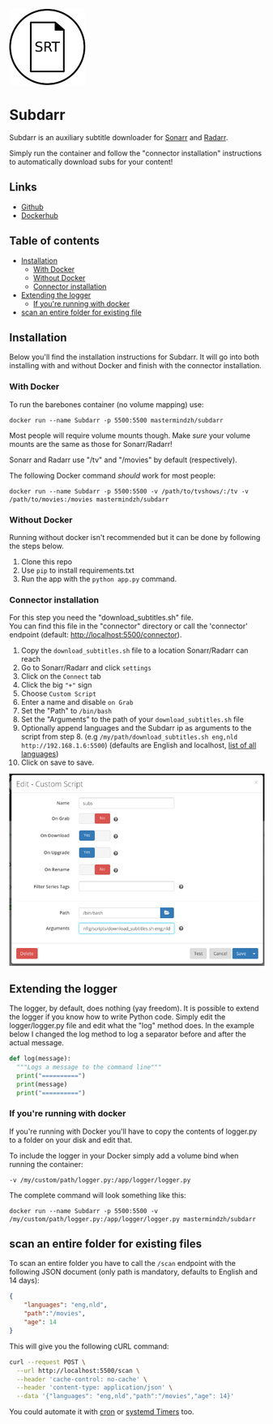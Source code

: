 ![Subdarr logo](https://raw.githubusercontent.com/Mastermindzh/Subdarr/master/images/subdarrSmall.png)
# Subdarr

Subdarr is an auxiliary subtitle downloader for [Sonarr](https://sonarr.tv/) and [Radarr](https://github.com/Radarr/Radarr).

Simply run the container and follow the "connector installation" instructions to automatically download subs for your content!

## Links
- [Github](https://github.com/Mastermindzh/Subdarr)
- [Dockerhub](https://hub.docker.com/r/mastermindzh/subdarr/)

## Table of contents
* [Installation](#installation)
  + [With Docker](#with-docker)
  + [Without Docker](#without-docker)
  + [Connector installation](#connector-installation)
* [Extending the logger](#extending-the-logger)
  + [If you're running with docker](#if-youre-running-with-docker)
* [scan an entire folder for existing file](#scan-an-entire-folder-for-existing-files)

## Installation
Below you'll find the installation instructions for Subdarr. It will go into both installing with and without Docker and finish with the connector installation.

### With Docker
To run the barebones container (no volume mapping) use:
```
docker run --name Subdarr -p 5500:5500 mastermindzh/subdarr
```

Most people will require volume mounts though. Make *sure* your volume mounts are the same as those for Sonarr/Radarr!

Sonarr and Radarr use "/tv" and "/movies" by default (respectively).

The following Docker command *should* work for most people:

```
docker run --name Subdarr -p 5500:5500 -v /path/to/tvshows/:/tv -v /path/to/movies:/movies mastermindzh/subdarr
```

### Without Docker
Running without docker isn't recommended but it can be done by following the steps below.

1. Clone this repo
2. Use `pip` to install requirements.txt
3. Run the app with the `python app.py` command.


### Connector installation
For this step you need the "download_subtitles.sh" file. <br />
You can find this file in the "connector" directory or call the 'connector' endpoint (default: [http://localhost:5500/connector](http://localhost:5500/connector)).

1. Copy the `download_subtitles.sh` file to a location Sonarr/Radarr can reach
2. Go to Sonarr/Radarr and click `settings`
3. Click on the `Connect` tab
4. Click the big `"+"` sign
5. Choose `Custom Script`
6. Enter a name and disable `on Grab`
7. Set the "Path" to `/bin/bash`
8. Set the "Arguments" to the path of your `download_subtitles.sh` file
9. Optionally append languages and the Subdarr ip as arguments to the script from step 8. (e.g `/my/path/download_subtitles.sh eng,nld http://192.168.1.6:5500`) (defaults are English and localhost, [list of all languages](https://raw.githubusercontent.com/Diaoul/babelfish/master/babelfish/data/opensubtitles_languages.txt))
10. Click on save to save.


![Example image](https://raw.githubusercontent.com/Mastermindzh/Subdarr/master/images/sonarr.png)

## Extending the logger
The logger, by default, does nothing (yay freedom).
It is possible to extend the logger if you know how to write Python code.
Simply edit the logger/logger.py file and edit what the "log" method does.
In the example below I changed the log method to log a separator before and after the actual message.

```python
def log(message):
  """Logs a message to the command line"""
  print("==========")
  print(message)
  print("==========")
```

### If you're running with docker
If you're running with Docker you'll have to copy the contents of logger.py to a folder on your disk and edit that.

To include the logger in your Docker simply add a volume bind when running the container:
```
-v /my/custom/path/logger.py:/app/logger/logger.py
```

The complete command will look something like this:

```
docker run --name Subdarr -p 5500:5500 -v /my/custom/path/logger.py:/app/logger/logger.py mastermindzh/subdarr
```

## scan an entire folder for existing files
To scan an entire folder you have to call the `/scan` endpoint with the following JSON document (only path is mandatory, defaults to English and 14 days):

```json
{
	"languages": "eng,nld",
	"path":"/movies",
	"age": 14
}
```

This will give you the following cURL command:
```bash
curl --request POST \
  --url http://localhost:5500/scan \
  --header 'cache-control: no-cache' \
  --header 'content-type: application/json' \
  --data '{"languages": "eng,nld","path":"/movies","age": 14}'
```

You could automate it with [cron](http://www.unixgeeks.org/security/newbie/unix/cron-1.html) or [systemd Timers](https://coreos.com/os/docs/latest/scheduling-tasks-with-systemd-timers.html) too.
